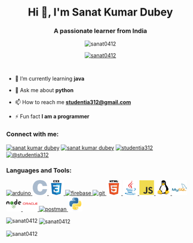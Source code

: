 <h1 align="center">Hi 👋, I'm Sanat Kumar Dubey</h1>
<h3 align="center">A passionate learner from India</h3>

<p align="center"> <img src="https://komarev.com/ghpvc/?username=sanat0412&label=Profile%20views&color=0e75b6&style=flat" alt="sanat0412" /> </p>

<p align="center"> <a href="https://github.com/ryo-ma/github-profile-trophy"><img src="https://github-profile-trophy.vercel.app/?username=sanat0412" alt="sanat0412" /></a> </p>

<p align="left"> <a href="https://twitter.com/" target="blank"><img src="https://img.shields.io/twitter/follow/?logo=twitter&style=for-the-badge" alt="" /></a> </p>

- 🌱 I’m currently learning **java**

- 💬 Ask me about **python**

- 📫 How to reach me **studentia312@gmail.com**

- ⚡ Fun fact **I am a programmer**

<h3 align="left">Connect with me:</h3>
<p align="left">
<a href="https://linkedin.com/in/sanat kumar dubey" target="blank"><img align="center" src="https://cdn.jsdelivr.net/npm/simple-icons@3.0.1/icons/linkedin.svg" alt="sanat kumar dubey" height="30" width="40" /></a>
<a href="https://fb.com/sanat kumar dubey" target="blank"><img align="center" src="https://cdn.jsdelivr.net/npm/simple-icons@3.0.1/icons/facebook.svg" alt="sanat kumar dubey" height="30" width="40" /></a>
<a href="https://www.hackerrank.com/studentia312" target="blank"><img align="center" src="https://cdn.jsdelivr.net/npm/simple-icons@3.0.1/icons/hackerrank.svg" alt="studentia312" height="30" width="40" /></a>
<a href="https://www.hackerearth.com/@studentia312" target="blank"><img align="center" src="https://cdn.jsdelivr.net/npm/simple-icons@3.0.1/icons/hackerearth.svg" alt="@studentia312" height="30" width="40" /></a>
</p>

<h3 align="left">Languages and Tools:</h3>
<p align="left"> <a href="https://www.arduino.cc/" target="_blank"> <img src="https://cdn.worldvectorlogo.com/logos/arduino-1.svg" alt="arduino" width="40" height="40"/> </a> <a href="https://www.cprogramming.com/" target="_blank"> <img src="https://raw.githubusercontent.com/devicons/devicon/master/icons/c/c-original.svg" alt="c" width="40" height="40"/> </a> <a href="https://www.w3schools.com/css/" target="_blank"> <img src="https://raw.githubusercontent.com/devicons/devicon/master/icons/css3/css3-original-wordmark.svg" alt="css3" width="40" height="40"/> </a> <a href="https://firebase.google.com/" target="_blank"> <img src="https://www.vectorlogo.zone/logos/firebase/firebase-icon.svg" alt="firebase" width="40" height="40"/> </a> <a href="https://git-scm.com/" target="_blank"> <img src="https://www.vectorlogo.zone/logos/git-scm/git-scm-icon.svg" alt="git" width="40" height="40"/> </a> <a href="https://www.w3.org/html/" target="_blank"> <img src="https://raw.githubusercontent.com/devicons/devicon/master/icons/html5/html5-original-wordmark.svg" alt="html5" width="40" height="40"/> </a> <a href="https://www.java.com" target="_blank"> <img src="https://raw.githubusercontent.com/devicons/devicon/master/icons/java/java-original.svg" alt="java" width="40" height="40"/> </a> <a href="https://developer.mozilla.org/en-US/docs/Web/JavaScript" target="_blank"> <img src="https://raw.githubusercontent.com/devicons/devicon/master/icons/javascript/javascript-original.svg" alt="javascript" width="40" height="40"/> </a> <a href="https://www.linux.org/" target="_blank"> <img src="https://raw.githubusercontent.com/devicons/devicon/master/icons/linux/linux-original.svg" alt="linux" width="40" height="40"/> </a> <a href="https://www.mysql.com/" target="_blank"> <img src="https://raw.githubusercontent.com/devicons/devicon/master/icons/mysql/mysql-original-wordmark.svg" alt="mysql" width="40" height="40"/> </a> <a href="https://nodejs.org" target="_blank"> <img src="https://raw.githubusercontent.com/devicons/devicon/master/icons/nodejs/nodejs-original-wordmark.svg" alt="nodejs" width="40" height="40"/> </a> <a href="https://www.oracle.com/" target="_blank"> <img src="https://raw.githubusercontent.com/devicons/devicon/master/icons/oracle/oracle-original.svg" alt="oracle" width="40" height="40"/> </a> <a href="https://postman.com" target="_blank"> <img src="https://www.vectorlogo.zone/logos/getpostman/getpostman-icon.svg" alt="postman" width="40" height="40"/> </a> <a href="https://www.python.org" target="_blank"> <img src="https://raw.githubusercontent.com/devicons/devicon/master/icons/python/python-original.svg" alt="python" width="40" height="40"/> </a> </p>

<p><img align="left" src="https://github-readme-stats.vercel.app/api/top-langs?username=sanat0412&show_icons=true&locale=en&layout=compact" alt="sanat0412" /></p>

<p>&nbsp;<img align="center" src="https://github-readme-stats.vercel.app/api?username=sanat0412&show_icons=true&locale=en" alt="sanat0412" /></p>

<p><img align="center" src="https://github-readme-streak-stats.herokuapp.com/?user=sanat0412&" alt="sanat0412" /></p>
